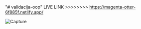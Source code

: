 "# validacija-oop" 
LIVE LINK >>>>>>>> https://magenta-otter-6f885f.netlify.app/


![Capture](https://user-images.githubusercontent.com/93679996/171359655-dd521c29-d0bd-4989-bb12-9050d7bafb18.JPG)
